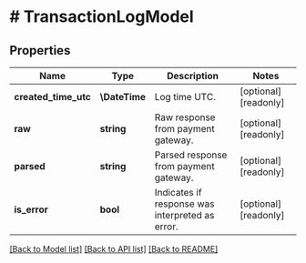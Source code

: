 # # TransactionLogModel

## Properties

Name | Type | Description | Notes
------------ | ------------- | ------------- | -------------
**created_time_utc** | **\DateTime** | Log time UTC. | [optional] [readonly]
**raw** | **string** | Raw response from payment gateway. | [optional] [readonly]
**parsed** | **string** | Parsed response from payment gateway. | [optional] [readonly]
**is_error** | **bool** | Indicates if response was interpreted as error. | [optional] [readonly]

[[Back to Model list]](../../README.md#models) [[Back to API list]](../../README.md#endpoints) [[Back to README]](../../README.md)
